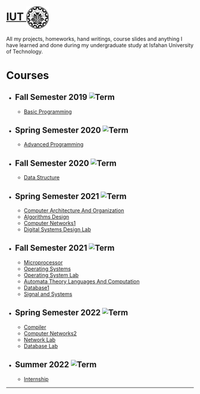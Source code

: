# <a href="https://iut.ac.ir/">IUT </a> <img src="./IUT_logo.jpg" align="center" width="60"  title="Isfahan University Of Technology"> 

All my projects, homeworks, hand writings, course slides and anything I have learned and done during my undergraduate study at Isfahan University of Technology.


# Courses
- ## **Fall Semester 2019** ![Term](https://img.shields.io/badge/Solar--Hijri-Mehr--1398-lightblue)
  - <a href="https://github.com/hadis98/IUT/tree/main/Basic_Programming">Basic Programming</a> 

- ## **Spring Semester 2020** ![Term](https://img.shields.io/badge/Solar--Hijri-Bahman--1398-blue)
  - <a href="https://github.com/hadis98/IUT/tree/main/Advanced%20Programming">Advanced Programming</a> 

- ## **Fall Semester 2020** ![Term](https://img.shields.io/badge/Solar--Hijri-Mehr--1399-brightgreen)
  - <a href="https://github.com/hadis98/IUT/tree/main/Data%20Structures">Data Structure</a>      
- ## **Spring Semester 2021** ![Term](https://img.shields.io/badge/Solar--Hijri-Bahman--1399-green)
  - <a href="https://github.com/hadis98/IUT/tree/main/Architecture">Computer Architecture And Organization</a>
  - <a href="https://github.com/hadis98/IUT/tree/main/Algorithms">Algorithms Design</a>  
  - <a href="https://github.com/hadis98/IUT/tree/main/Computer_Networks1">Computer Networks1</a>  
  - <a href="https://github.com/hadis98/IUT/tree/main/Digital%20Systems%20Design%20Lab">Digital Systems Design Lab</a>  
  
- ## **Fall Semester 2021** ![Term](https://img.shields.io/badge/Solar--Hijri-Mehr--1400-yellow)  
  - <a href="https://github.com/hadis98/IUT/tree/main/Microprocessor">Microprocessor</a>
  - <a href="https://github.com/hadis98/IUT/tree/main/Operating_System">Operating Systems</a>
  - <a href="https://github.com/hadis98/IUT/tree/main/Operating_System_Lab">Operating System Lab</a>
  - <a href="https://github.com/hadis98/IUT/tree/main/Automata_Theory_Languages_And_Computation">Automata Theory Languages And Computation</a>
  - <a href="https://github.com/hadis98/IUT/tree/main/Database1">Database1</a>
  - <a href="https://github.com/hadis98/IUT/tree/main/Signals_And_Systems_Analysis">Signal and Systems</a>
  
- ## **Spring Semester 2022** ![Term](https://img.shields.io/badge/Solar--Hijri-Bahman--1400-orange)
  - <a href="https://github.com/hadis98/IUT/tree/main/Compiler">Compiler</a>     
  - <a href="https://github.com/hadis98/IUT/tree/main/Computer_Networks2">Computer Networks2</a>
  - <a href="https://github.com/hadis98/IUT/tree/main/Network_Lab">Network Lab</a>     
  - <a href="https://github.com/hadis98/IUT/tree/main/DataBase_Lab">Database Lab</a>
  
 - ## **Summer 2022** ![Term](https://img.shields.io/badge/Solar--Hijri-Tir--1401-red)
    - <a href="https://github.com/hadis98/IUT/tree/main/Internship">Internship</a>     
---
